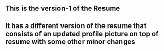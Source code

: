 ## This is the version-1 of the Resume
## It has a different version of the resume that consists of an updated profile picture on top of resume with some other minor changes
